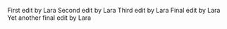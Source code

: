 First edit by Lara
Second edit by Lara
Third edit by Lara
Final edit by Lara
Yet another final edit by Lara
